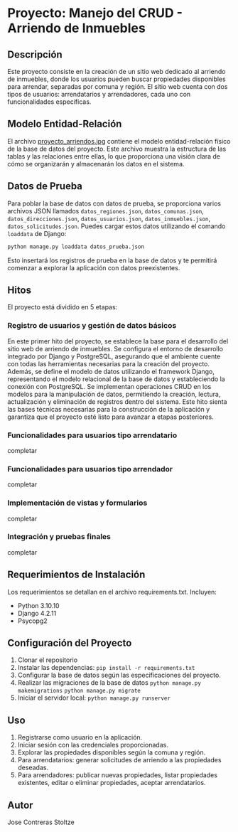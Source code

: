 # Proyecto: Manejo del CRUD - Arriendo de Inmuebles

## Descripción

Este proyecto consiste en la creación de un sitio web dedicado al arriendo de inmuebles, donde los usuarios pueden buscar propiedades disponibles para arrendar, separadas por comuna y región. El sitio web cuenta con dos tipos de usuarios: arrendatarios y arrendadores, cada uno con funcionalidades específicas.

## Modelo Entidad-Relación

El archivo [proyecto_arriendos.jpg](proyecto_arriendos.jpg) contiene el modelo entidad-relación físico de la base de datos del proyecto. Este archivo muestra la estructura de las tablas y las relaciones entre ellas, lo que proporciona una visión clara de cómo se organizarán y almacenarán los datos en el sistema.

## Datos de Prueba

Para poblar la base de datos con datos de prueba, se proporciona varios archivos JSON llamados `datos_regiones.json`, `datos_comunas.json`, `datos_direcciones.json`, `datos_usuarios.json`, `datos_inmuebles.json`, `datos_solicitudes.json`. Puedes cargar estos datos utilizando el comando `loaddata` de Django:

```bash
python manage.py loaddata datos_prueba.json
```

Esto insertará los registros de prueba en la base de datos y te permitirá comenzar a explorar la aplicación con datos preexistentes.

## Hitos

El proyecto está dividido en 5 etapas:

### Registro de usuarios y gestión de datos básicos

En este primer hito del proyecto, se establece la base para el desarrollo del sitio web de arriendo de inmuebles. Se configura el entorno de desarrollo integrado por Django y PostgreSQL, asegurando que el ambiente cuente con todas las herramientas necesarias para la creación del proyecto. Además, se define el modelo de datos utilizando el framework Django, representando el modelo relacional de la base de datos y estableciendo la conexión con PostgreSQL. Se implementan operaciones CRUD en los modelos para la manipulación de datos, permitiendo la creación, lectura, actualización y eliminación de registros dentro del sistema. Este hito sienta las bases técnicas necesarias para la construcción de la aplicación y garantiza que el proyecto esté listo para avanzar a etapas posteriores.

### Funcionalidades para usuarios tipo arrendatario

completar

### Funcionalidades para usuarios tipo arrendador

completar

### Implementación de vistas y formularios

completar

### Integración y pruebas finales

completar

## Requerimientos de Instalación

Los requerimientos se detallan en el archivo requirements.txt. Incluyen:

- Python 3.10.10
- Django 4.2.11
- Psycopg2

## Configuración del Proyecto

1. Clonar el repositorio
2. Instalar las dependencias: `pip install -r requirements.txt`
3. Configurar la base de datos según las especificaciones del proyecto.
4. Realizar las migraciones de la base de datos
    `python manage.py makemigrations`
    `python manage.py migrate`
5. Iniciar el servidor local: `python manage.py runserver`

## Uso

1. Registrarse como usuario en la aplicación.
2. Iniciar sesión con las credenciales proporcionadas.
3. Explorar las propiedades disponibles según la comuna y región.
4. Para arrendatarios: generar solicitudes de arriendo a las propiedades deseadas.
5. Para arrendadores: publicar nuevas propiedades, listar propiedades existentes, editar o eliminar propiedades, aceptar arrendatarios.

## Autor

Jose Contreras Stoltze
